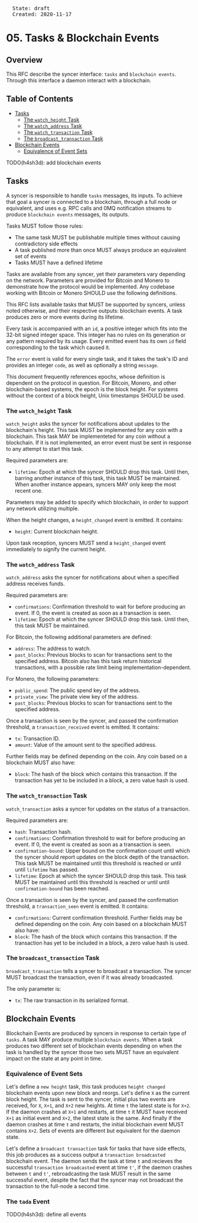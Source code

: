 <pre>
  State: draft
  Created: 2020-11-17
</pre>

# 05. Tasks & Blockchain Events

## Overview

This RFC describe the syncer interface: `tasks` and `blockchain events`. Through this interface a daemon interact with a blockchain.

## Table of Contents

  * [Tasks](#tasks)
    * [The `watch_height` Task](#the-watch_height-task)
    * [The `watch_address` Task](#the-watch_address-task)
    * [The `watch_transaction` Task](#the-watch_transaction-task)
    * [The `broadcast_transaction` Task](#the-broadcast_transaction-task)
  * [Blockchain Events](#blockchain-events)
    * [Equivalence of Event Sets](#equivalence-of-event-sets)

TODO(h4sh3d): add blockchain events

## Tasks

A syncer is responsible to handle `tasks` messages, its inputs. To achieve that goal a syncer is connected to a blockchain, through a full node or equivalent, and uses e.g. RPC calls and 0MQ notification streams to produce `blockchain events` messages, its outputs.

Tasks MUST follow those rules:

* The same task MUST be publishable multiple times without causing contradictory side effects
* A task published more than once MUST always produce an equivalent set of events
* Tasks MUST have a defined lifetime

Tasks are available from any syncer, yet their parameters vary depending on the network. Parameters are provided for Bitcoin and Monero to demonstrate how the protocol would be implemented. Any codebase working with Bitcoin or Monero SHOULD use the following definitions.

This RFC lists available tasks that MUST be supported by syncers, unless noted otherwise, and their respective outputs: blockchain events. A task produces zero or more events during its lifetime.

Every task is accompanied with an `id`, a positive integer which fits into the 32-bit signed integer space. This integer has no rules on its generation or any pattern required by its usage. Every emitted event has its own `id` field corresponding to the task which caused it.

The `error` event is valid for every single task, and it takes the task's ID and provides an integer `code`, as well as optionally a string `message`.

This document frequently references epochs, whose definition is dependent on the protocol in question. For Bitcoin, Monero, and other blockchain-based systems, the epoch is the block height. For systems without the context of a block height, Unix timestamps SHOULD be used.

### The `watch_height` Task

`watch_height` asks the syncer for notifications about updates to the blockchain's height. This task MUST be implemented for any coin with a blockchain. This task MAY be implementeted for any coin without a blockchain. If it is not implemented, an error event must be sent in response to any attempt to start this task.

Required parameters are:
* `lifetime`: Epoch at which the syncer SHOULD drop this task. Until then, barring another instance of this task, this task MUST be maintained. When another instance appears, syncers MAY only keep the most recent one.

Parameters may be added to specify which blockchain, in order to support any network utilizing multiple.

When the height changes, a `height_changed` event is emitted. It contains:
* `height`: Current blockchain height.

Upon task reception, syncers MUST send a `height_changed` event immediately to signify the current height.

### The `watch_address` Task

`watch_address` asks the syncer for notifications about when a specified address receives funds.

Required parameters are:
* `confirmations`: Confirmation threshold to wait for before producing an event. If 0, the event is created as soon as a transaction is seen.
* `lifetime`: Epoch at which the syncer SHOULD drop this task. Until then, this task MUST be maintained.

For Bitcoin, the following additional parameters are defined:
* `address`: The address to watch.
* `past_blocks`: Previous blocks to scan for transactions sent to the specified address.
Bitcoin also has this task return historical transactions, with a possible rate limit being implementation-dependent.

For Monero, the following parameters:
* `public_spend`: The public spend key of the address.
* `private_view`: The private view key of the address.
* `past_blocks`: Previous blocks to scan for transactions sent to the specified address.

Once a transaction is seen by the syncer, and passed the confirmation threshold, a `transaction_received` event is emitted. It contains:
* `tx`: Transaction ID.
* `amount`: Value of the amount sent to the specified address.

Further fields may be defined depending on the coin. Any coin based on a blockchain MUST also have:

* `block`: The hash of the block which contains this transaction. If the transaction has yet to be included in a block, a zero value hash is used.

### The `watch_transaction` Task

`watch_transaction` asks a syncer for updates on the status of a transaction.

Required parameters are:
* `hash`: Transaction hash.
* `confirmations`: Confirmation threshold to wait for before producing an event. If 0, the event is created as soon as a transaction is seen.
* `confirmation-bound`: Upper bound on the confirmation count until which the syncer should report updates on the block depth of the transaction. This task MUST be maintained until this threshold is reached or until until `lifetime` has passed.
* `lifetime`: Epoch at which the syncer SHOULD drop this task. This task MUST be maintained until this threshold is reached or until until `confirmation-bound` has been reached. 

Once a transaction is seen by the syncer, and passed the confirmation threshold, a `transaction_seen` event is emitted. It contains:
* `confirmations`: Current confirmation threshold.
Further fields may be defined depending on the coin. Any coin based on a blockchain MUST also have:
* `block`: The hash of the block which contains this transaction. If the transaction has yet to be included in a block, a zero value hash is used.

### The `broadcast_transaction` Task

`broadcast_transaction` tells a syncer to broadcast a transaction. The syncer MUST broadcast the transaction, even if it was already broadcasted.

The only parameter is:
* `tx`: The raw transaction in its serialized format.

## Blockchain Events

Blockchain Events are produced by syncers in response to certain type of `tasks`. A task MAY produce multiple `blockchain events`. When a task produces two different set of blockchain events depending on when the task is handled by the syncer those two sets MUST have an equivalent impact on the state at any point in time.

### Equivalence of Event Sets
Let's define a `new height` task, this task produces `height changed` blockchain events upon new block and reorgs. Let's define `X` as the current block height. The task is sent to the syncer, initial plus two events are received, for `X`, `X+1`, and `X+2` new heights. At time `t` the latest state is for `X+2`. If the daemon crashes at `X+1` and restarts, at time `t` it MUST have received `X+1` as initial event and `X+2`, the latest state is the same. And finally if the daemon crashes at time `t` and restarts, the initial blockchain event MUST contains `X+2`. Sets of events are different but equivalent for the daemon state.

Let's define a `broadcast transaction` task for tasks that have side effects, this job produces as a success output a `transaction broadcasted` blockchain event. The daemon sends the task at time `t` and recieves the successful `transaction broadcasted` event at time `t'`, if the daemon crashes between `t` and `t'`, rebroadcasting the task MUST result in the same successful event, despite the fact that the syncer may not broadcast the transaction to the full-node a second time.

### The `tada` Event

TODO(h4sh3d): define all events
